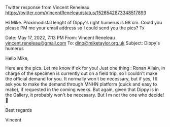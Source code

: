 Twitter response from Vincent Reneleau
https://twitter.com/VincentReneleau/status/1526542873348517893

Hi Mike. Proximodistal lenght of Dippy's right humerus is 98 cm. Could
you please PM me your email address so I could send you the pics? Tx




Date: May 17, 2022, 7:13 PM
From: Vincent Reneleau <vincent.reneleau@gmail.com>
To: dino@miketaylor.org.uk
Subject: Dippy's humerus

Hello Mike,

Here are the pics. Let me know if ok for you!
Just one thing : Ronan Allain, in charge of the specimen is currently out on a field trip, so I couldn't make the official demand for you. It normally won t be necessary, but if yes, I ll ask you to make the demand through MNHN platform (quick and easy to make), if requested in the coming weeks. But again, given that Dippy is in the Gallery, it probably won't be necessary. But I m not the one who decide! 🙂

Best regards 

Vincent 



